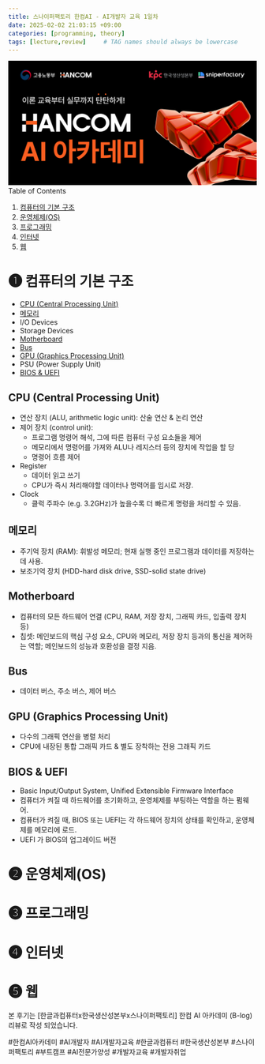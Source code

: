 ```yaml
---
title: 스나이퍼팩토리 한컴AI - AI개발자 교육 1일차
date: 2025-02-02 21:03:15 +09:00
categories: [programming, theory]
tags: [lecture,review]     # TAG names should always be lowercase
---
```

![profile picture](../assets/images/blogday1.png)
Table of Contents
1. [컴퓨터의 기본 구조](#1-컴퓨터의-기본-구조)
2. [운영체제(OS)](#2-운영체제os)
3. [프로그래밍](#3-프로그래밍)
4. [인터넷](#4-인터넷)
5. [웹](#5-웹)

# ❶ 컴퓨터의 기본 구조
- [CPU (Central Processing Unit)](#cpu-central-processing-unit)
- [메모리](#메모리)
- I/O Devices
- Storage Devices
- [Motherboard](#motherboard)
- [Bus](#bus)
- [GPU (Graphics Processing Unit)](#gpu-graphics-processing-unit)
- PSU (Power Supply Unit)
- [BIOS & UEFI](#bios--uefi)

## CPU (Central Processing Unit)
- 연산 장치 (ALU, arithmetic logic unit): 산술 연산 & 논리 연산
- 제어 장치 (control unit): 
  - 프로그램 명령어 해석, 그에 따른 컴퓨터 구성 요소들을 제어
  - 메모리에서 명령어를 가져와 ALU나 레지스터 등의 장치에 작업을 할 당
  - 명령어 흐름 제어
- Register
  - 데이터 읽고 쓰기
  - CPU가 즉시 처리해야할 데이터나 명력어를 임시로 저장. 
- Clock
  - 클럭 주파수 (e.g. 3.2GHz)가 높을수록 더 빠르게 명령을 처리할 수 있음.

## 메모리
- 주기억 장치 (RAM): 휘발성 메모리; 현재 실행 중인 프로그램과 데이터를 저장하는데 사용.
- 보조기억 장치 (HDD-hard disk drive, SSD-solid state drive)
<!---## I/O Devices-->
<!---## Storage Devices-->

## Motherboard
- 컴퓨터의 모든 하드웨어 연결 (CPU, RAM, 저장 장치, 그래픽 카드, 입출력 장치 등)
- 칩셋: 메인보드의 핵심 구성 요소, CPU와 메모리, 저장 장치 등과의 통신을 제어하는 역할; 메인보드의 성능과 호환성을 결정 지음.

## Bus
- 데이터 버스, 주소 버스, 제어 버스

## GPU (Graphics Processing Unit)
- 다수의 그래픽 연산을 병렬 처리
- CPU에 내장된 통합 그래픽 카드 & 별도 장착하는 전용 그래픽 카드
<!---## PSU (Power Supply Unit)-->

## BIOS & UEFI
- Basic Input/Output System, Unified Extensible Firmware Interface
- 컴퓨터가 켜질 때 하드웨어를 초기화하고, 운영체제를 부팅하는 역할을 하는 펌웨어.
- 컴퓨터가 켜질 때, BIOS 또는 UEFI는 각 하드웨어 장치의 상태를 확인하고, 운영체제를 메모리에 로드.
- UEFI 가 BIOS의 업그레이드 버전

# ❷ 운영체제(OS)
# ❸ 프로그래밍
# ❹ 인터넷
# ❺ 웹



본 후기는 [한글과컴퓨터x한국생산성본부x스나이퍼팩토리] 한컴 AI 아카데미 (B-log) 리뷰로 작성 되었습니다.

#한컴AI아카데미 #AI개발자 #AI개발자교육 #한글과컴퓨터 #한국생산성본부 #스나이퍼팩토리 #부트캠프 #AI전문가양성 #개발자교육 #개발자취업
